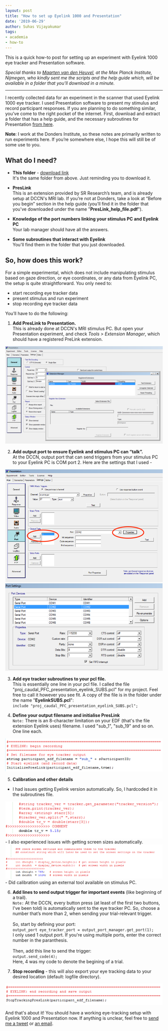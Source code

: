 ```yaml
---
layout: post
title: "How to set up Eyelink 1000 and Presentation"
date: '2019-06-29'
author: Suhas Vijayakumar
tags:
- academia
- how-to
---
```


This is a quick how-to post for setting up an experiment with Eyelink 1000 eye tracker and Presentation software.

*Special thanks to [Maarten van den Heuvel](https://www.mpi.nl/people/heuvel-maarten-van-den), at the Max Planck Institute, Nijmegen, who kindly sent me the scripts and the help guide which, will be available in a folder that you'll download in a minute.*

---

I recently collected data for an experiment in the scanner that used Eyelink 1000 eye tracker. I used Presentation software to present my stimulus and record participant responses. If you are planning to do something similar, you’ve come to the right pocket of the internet. First, download and extract a folder that has a help guide, and the necessary subroutines for Presentation [from here](https://my.pcloud.com/publink/show?code=XZbCk37ZsvRT8ivkqhkrdvUKpGazJHGvynCk).

**Note**: I work at the Donders Institute, so these notes are primarily written to run experiments here. If you’re somewhere else, I hope this will still be of some use to you.

## What do I need?
 - **This folder** - [download link](https://my.pcloud.com/publink/show?code=XZbCk37ZsvRT8ivkqhkrdvUKpGazJHGvynCk) <br> It's the same folder from above. Just reminding you to download it.
 - **PresLink**
 <br> This is an extension provided by SR Research’s team, and is already setup at DCCN's MRI lab. If you’re not at Donders, take a look at “Before you begin” section in the help guide (you’ll find it in the folder that you've downloaded under the name "**PresLink_help_file.pdf**").

 - **Knowledge of the port numbers linking your stimulus PC and Eyelink PC**
 <br> Your lab manager should have all the answers.

 - **Some subroutines that interact with Eyelink**
 <br> You'll find them in the folder that you just downloaded.

## So, how does this work?
For a simple experimental, which does not include manipulating stimulus based on gaze direction, or eye coordinates, or any data from Eyelink PC, the setup is quite straightforward. You only need to:
-	start recording eye tracker data
-	present stimulus and run experiment
-	stop recording eye tracker data

You’ll have to do the following:

1. **Add PresLink to Presentation.**
<br> This is already done at DCCN's MRI stimulus PC. But open your Presentation experiment, and check _Tools > Extension Manager_, which should have a registered PreLink extension.
<img src="/assets/blog/preslink/01_preslink_extension.png" class="image-responsive">

2. **Add output port to ensure Eyelink and stimulus PC can “talk”.**
<br> At the DCCN, output port that can send triggers from your stimulus PC to your Eyelink PC is COM port 2. Here are the settings that I used -
<img src="/assets/blog/preslink/02a_output_trigger_setup.png" class="image-responsive">
<img src="/assets/blog/preslink/02b_output_trigger_properties.png" class="image-responsive">

3. **Add eye tracker subroutines to your pcl file.**
<br> This is essentially one line in your pcl file. I called the file "proj_caudal_PFC_presentation_eyelink_SUBS.pcl" for my project. Feel free to call it however you see fit. A copy of the file is in the folder under the name "**EyelinkSUBS.pcl**": <br> `include "proj_caudal_PFC_presentation_eyelink_SUBS.pcl";`

4. **Define your output filename and initialise PresLink** <br> `Note:` There is an 8-character limitation on your EDF (that's the file extension Eyelink uses) filename. I used "sub_1", "sub_19" and so on. One line each.
<img src="/assets/blog/preslink/03_eyelink_start.png" class="image-responsive">

5. **Calibration and other details**
- I had issues getting Eyelink version automatically. So, I hardcoded it in the subroutines file.
<img src="/assets/blog/preslink/04_eye_tracker_version.png" class="image-responsive">
- I also experienced issues with getting screen sizes automatically.
<img src="/assets/blog/preslink/05_screen_HW.png" class="image-responsive">
- Did calibration using an external tool available on stimulus PC.

6. **Add lines to send output trigger for important events** (like beginning of a trail). <br> `Note:` At the DCCN, every button press (at least of the first two buttons, I've been told) is automatically sent to the eye tracker PC. So, choose a number that’s more than 2, when sending your trial-relevant trigger. <br> <br> So, start by defining your port:
<br> `output_port eye_tracker_port = output_port_manager.get_port(1);` <br> I only used 1 output port. If you're using multiple ports, enter the  correct number in the paranthesis. <br> <br> Then, add this line to send the trigger: <br> `output.send_code(4);` <br> Here, 4 was my code to denote the begining of a trial.

7. **Stop recording** - this will also export your eye tracking data to your desired location (default: logfile directory).
<img src="/assets/blog/preslink/06_eyelink_stop.png" class="image-responsive">

And that's about it! You should have a working eye-tracking setup with Eyelink 1000 and Presentation now. If anything is unclear, feel free to [send me a tweet](https://twitter.com/intent/tweet?text=Hi%20%40neuroacademic%2C%20Coffee?) or [an email](mailto:vijayakumar.suhas@gmail.com).
